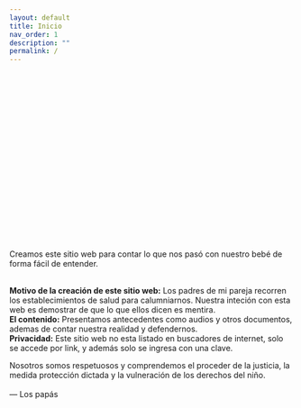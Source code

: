 ```yaml
---
layout: default
title: Inicio
nav_order: 1
description: ""
permalink: /
---
```


<div id="slider"></div>

<div style="width: 100%;"><div style="position: relative; padding-bottom: 56.25%; padding-top: 0; height: 0;"><div style="width: 100%;"><div style="position: relative; padding-bottom: 56.25%; padding-top: 0; height: 0;"><img src="/elianbebe/assets/images/inicio.png" alt="drawing" width="100%"/> </div> </div> </div> </div>

<br>





Creamos este sitio web para contar lo que nos pasó con nuestro bebé de forma fácil de entender.<br><br>

<b>Motivo de la creación de este sitio web:</b>
Los padres de mi pareja recorren los establecimientos de salud para calumniarnos. Nuestra inteción con esta web es demostrar de que lo que ellos dicen es mentira.
<br>
<b>El contenido:</b>
Presentamos antecedentes como audios y otros documentos, ademas de contar nuestra realidad y defendernos.
<br>
<b>Privacidad:</b> Este sitio web no esta listado en buscadores de internet, solo se accede por link, y además solo se ingresa con una clave.
<br>


Nosotros somos respetuosos y comprendemos el proceder de la justicia, la medida protección dictada y la vulneración de los derechos del niño.
<br><br>
 — Los papás

